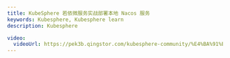```yaml
---
title: KubeSphere 若依微服务实战部署本地 Nacos 服务
keywords: Kubesphere, Kubesphere learn
description: Kubesphere

video:
  videoUrl: https://pek3b.qingstor.com/kubesphere-community/%E4%BA%91%E5%8E%9F%E7%94%9F%E5%AE%9E%E6%88%98/87%E3%80%81Kubernetes%E5%BA%94%E7%94%A8%E9%83%A8%E7%BD%B2%E5%AE%9E%E6%88%98-ruoyi-cloud-%E6%9C%AC%E5%9C%B0%E7%8E%AF%E5%A2%83-nacos%E5%90%AF%E5%8A%A8.mp4
---
```

